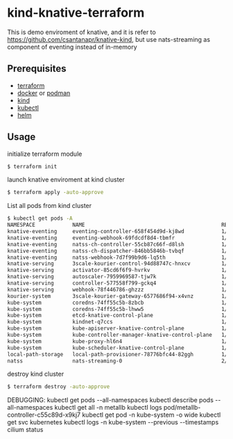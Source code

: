 # kind-knative-terraform

This is demo enviroment of knative, and it is refer to https://github.com/csantanapr/knative-kind, but use nats-streaming as component of eventing instead of in-memory

## Prerequisites
- [terraform](https://www.terraform.io/downloads.html)
- [docker](https://www.docker.com/products/docker-desktop) or [podman](https://podman.io/getting-started/installation)
- [kind](https://kind.sigs.k8s.io/docs/user/quick-start#installation)
- [kubectl](https://kubernetes.io/docs/tasks/tools/install-kubectl/)
- [helm](https://helm.sh/docs/intro/install/)

## Usage
initialize terraform module
```bash
$ terraform init
```
launch knative enviroment at kind cluster
```bash
$ terraform apply -auto-approve
```
List all pods from kind cluster
```bash
$ kubectl get pods -A
NAMESPACE            NAME                                            READY   STATUS    RESTARTS   AGE
knative-eventing     eventing-controller-658f454d9d-kj8wd            1/1     Running   0          69s
knative-eventing     eventing-webhook-69fdcdf8d4-tbmfr               1/1     Running   0          69s
knative-eventing     natss-ch-controller-55cb87c66f-d8lsh            1/1     Running   0          23s
knative-eventing     natss-ch-dispatcher-846bb5846b-tvbqf            1/1     Running   0          23s
knative-eventing     natss-webhook-7d7f99b9d6-lq5th                  1/1     Running   0          23s
knative-serving      3scale-kourier-control-94d88747c-hnxcv          1/1     Running   0          103s
knative-serving      activator-85cd6f6f9-hvrkv                       1/1     Running   0          2m13s
knative-serving      autoscaler-7959969587-tjw7k                     1/1     Running   0          2m13s
knative-serving      controller-577558f799-gckq4                     1/1     Running   0          2m13s
knative-serving      webhook-78f446786-ghzzz                         1/1     Running   0          2m13s
kourier-system       3scale-kourier-gateway-6577686f94-x4vnz         1/1     Running   0          103s
kube-system          coredns-74ff55c5b-8zbcb                         1/1     Running   0          2m38s
kube-system          coredns-74ff55c5b-lhww5                         1/1     Running   0          2m38s
kube-system          etcd-knative-control-plane                      1/1     Running   0          2m50s
kube-system          kindnet-q7ccs                                   1/1     Running   0          2m37s
kube-system          kube-apiserver-knative-control-plane            1/1     Running   0          2m50s
kube-system          kube-controller-manager-knative-control-plane   1/1     Running   0          2m50s
kube-system          kube-proxy-hl6n4                                1/1     Running   0          2m37s
kube-system          kube-scheduler-knative-control-plane            1/1     Running   0          2m49s
local-path-storage   local-path-provisioner-78776bfc44-82ggh         1/1     Running   0          2m38s
natss                nats-streaming-0                                2/2     Running   0          49s
```
destroy kind cluster
```bash
$ terraform destroy -auto-approve
```

DEBUGGING:
kubectl get pods --all-namespaces
kubectl describe pods --all-namespaces
kubectl get all -n metallb
kubectl logs pod/metallb-controller-c55c89d-x9kj7
kubectl get pod -n kube-system -o wide
kubectl get svc kubernetes
kubectl logs <cilium-pod-that-failed-to-start>  -n kube-system --previous --timestamps
cilium status